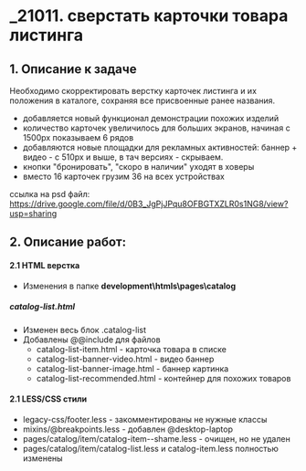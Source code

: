 # _21011. сверстать карточки товара листинга

## 1. Описание к задаче

Необходимо скорректировать верстку карточек листинга и их положения в каталоге, сохраняя все присвоенные ранее названия.
+ добавляется новый функционал демонстрации похожих изделий 
+ количество карточек увеличилось для больших экранов, начиная с 1500px показываем 6 рядов
+ добавляются новые площадки для рекламных активностей: баннер + видео - с 510px и выше, в тач версиях - скрываем.
+ кнопки "бронировать", "скоро в наличии" уходят в ховеры
+ вместо 16 карточек грузим 36 на всех устройствах

ссылка на psd файл: https://drive.google.com/file/d/0B3_JgPjJPqu8OFBGTXZLR0s1NG8/view?usp=sharing 



## 2. Описание работ:

#### 2.1 HTML верстка
* Изменения в папке **development\htmls\pages\catalog**

##### catalog-list.html

- Изменен весь блок .catalog-list
- Добавлены @@include для файлов 
    - catalog-list-item.html - карточка товара в списке
    - catalog-list-banner-video.html - видео баннер
    - catalog-list-banner-image.html - баннер картинка
    - catalog-list-recommended.html - контейнер для похожих товаров

#### 2.1 LESS/CSS стили

- legacy-css/footer.less - закомментированы не нужные классы
- mixins/@breakpoints.less - добавлен @desktop-laptop
- pages/catalog/item/catalog-item--shame.less - очищен, но не удален
- pages/catalog/item/catalog-list.less и catalog-item.less полностью изменены